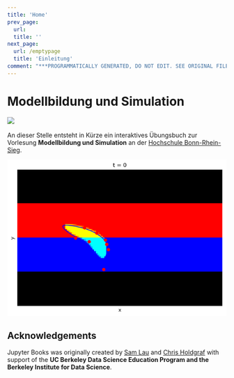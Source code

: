 ```yaml
---
title: 'Home'
prev_page:
  url: 
  title: ''
next_page:
  url: /emptypage
  title: 'Einleitung'
comment: "***PROGRAMMATICALLY GENERATED, DO NOT EDIT. SEE ORIGINAL FILES IN /content***"
---
```

# Modellbildung und Simulation

<img src="https://circleci.com/gh/jupyter/jupyter-book.svg?style=svg" class="left">

An dieser Stelle entsteht in Kürze ein interaktives Übungsbuch zur Vorlesung __Modellbildung und Simulation__ an der [Hochschule Bonn-Rhein-Sieg](https://www.h-brs.de).

![SegmentLocal](images/autograd.gif "autograd")

## Acknowledgements

Jupyter Books was originally created by [Sam Lau][sam] and [Chris Holdgraf][chris]
with support of the **UC Berkeley Data Science Education Program and the Berkeley
Institute for Data Science**.

[sam]: http://www.samlau.me/
[chris]: https://predictablynoisy.com
